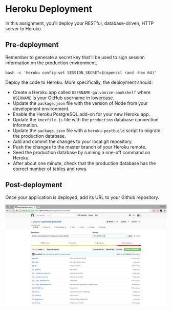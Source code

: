 # Heroku Deployment

In this assignment, you'll deploy your RESTful, database-driven, HTTP server to Heroku.

## Pre-deployment

Remember to generate a secret key that'll be used to sign session information on the production environment.

```shell
bash -c 'heroku config:set SESSION_SECRET=$(openssl rand -hex 64)'
```

Deploy the code to Heroku. More specifically, the deployment should:

- Create a Heroku app called `USERNAME-galvanize-bookshelf` where `USERNAME` is your GitHub username in lowercase.
- Update the `package.json` file with the version of Node from your development environment.
- Enable the Heroku PostgreSQL add-on for your new Heroku app.
- Update the `knexfile.js` file with the `production` database connection information.
- Update the `package.json` file with a `heroku-postbuild` script to migrate the production database.
- Add and commit the changes to your local git repository.
- Push the changes to the master branch of your Heroku remote.
- Seed the production database by running a one-off command on Heroku.
- After about one minute, check that the production database has the correct number of tables and rows.

## Post-deployment

Once your application is deployed, add its URL to your Github repository.

![How to set a Github URL](images/github_url.png)
